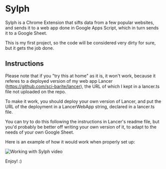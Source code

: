 # Sylph

Sylph is a Chrome Extension that sifts data from a few popular websites, and sends it to a web app done in Google Apps Script, which in turn sends it to a Google Sheet.

This is my first project, so the code will be considered very dirty for sure, but it gets the job done.


## Instructions


Please note that if you "try this at home" as it is, it won't work, because it referes to a deployed version of my web app Lancer (https://github.com/sci-barite/lancer), the URL of which I kept in a lancer.ts file not uploaded on the repo.

To make it work, you should deploy your own version of Lancer, and put the URL of the deployment in a LancerWebApp string, declared in a lancer.ts file.

You can try to do this following the instructions in Lancer's readme file, but you'd probably be better off writing your own version of it, to adapt to the needs of your own Google Sheet.

Here is an example of how it would work when properly set up:

![Working with Sylph video](https://cdn-images-1.medium.com/max/800/0*zSQ_aYJ2K_1St3sV.gif)

Enjoy! :)